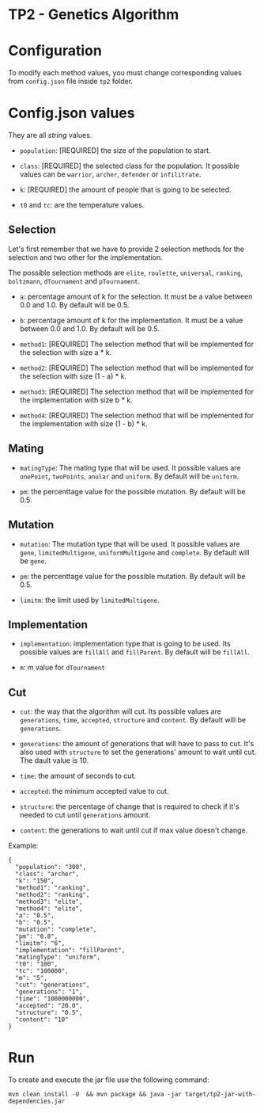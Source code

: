 # TP2 - Genetics Algorithm

# Configuration

To modify each method values, you must change corresponding values from `config.json` file inside `tp2` folder.

# Config.json values

They are all *string* values.

- `population`: [REQUIRED] the size of the population to start.

- `class`: [REQUIRED] the selected class for the population. It possible values can be `warrior`, `archer`, `defender` or `infilitrate`.

- `k`: [REQUIRED] the amount of people that is going to be selected.

- `t0` and `tc`: are the temperature values.

## Selection ## 

Let's first remember that we have to provide 2 selection methods for the selection and two other for the implementation.

The possible selection methods are `elite`, `roulette`, `universal`, `ranking`, `boltzmann`, `dTournament` and `pTournament`.

- `a`: percentage amount of k for the selection. It must be a value between 0.0 and 1.0. By default will be 0.5.

- `b`: percentage amount of k for the implementation. It must be a value between 0.0 and 1.0. By default will be 0.5.

- `method1`: [REQUIRED] The selection method that will be implemented for the selection with size a * k.

- `method2`: [REQUIRED] The selection method that will be implemented for the selection with size (1 - a) * k.

-  `method3`: [REQUIRED] The selection method that will be implemented for the implementation with size b * k.

- `method4`: [REQUIRED] The selection method that will be implemented for the implementation with size (1 - b) * k.


## Mating

- `matingType`: The mating type that will be used. It possible values are `onePoint`, `twoPoints`, `anular` and `uniform`. By default will be `uniform`. 

- `pm`: the percenttage value for the possible mutation. By default will be 0.5.

## Mutation

- `mutation`: The mutation type that will be used. It possible values are `gene`, `limitedMultigene`, `uniformMultigene` and `complete`. By default will be `gene`. 

- `pm`: the percenttage value for the possible mutation. By default will be 0.5.

- `limitm`: the limit used by `limitedMultigene`.

## Implementation

- `implementation`: implementation type that is going to be used. Its possible values are `fillAll` and `fillParent`. By default will be `fillAll`.

- `m`: m value for `dTournament`

## Cut

- `cut`: the way that the algorithm will cut. Its possible values are `generations`, `time`, `accepted`, `structure` and `content`. By default will be `generations`.

- `generations`: the amount of generations that will have to pass to cut. It's also used with `structure` to set the generations' amount to wait until cut. The dault value is 10.

- `time`: the amount of seconds to cut.

- `accepted`: the minimum accepted value to cut.

- `structure`: the percentage of change that is required to check if it's needed to cut until `generations` amount.

-  `content`: the generations to wait until cut if max value doesn't change.

Example: 

```
{
  "population": "300",
  "class": "archer",
  "k": "150",
  "method1": "ranking",
  "method2": "ranking",
  "method3": "elite",
  "method4": "elite",
  "a": "0.5",
  "b": "0.5",
  "mutation": "complete",
  "pm": "0.8",
  "limitm": "6",
  "implementation": "fillParent",
  "matingType": "uniform",
  "t0": "100",
  "tc": "100000",
  "m": "5",
  "cut": "generations",
  "generations": "1",
  "time": "1000000000",
  "accepted": "20.0",
  "structure": "0.5",
  "content": "10"
}
``` 

# Run

To create and execute the jar file use the following command:

```
mvn clean install -U  && mvn package && java -jar target/tp2-jar-with-dependencies.jar
```
